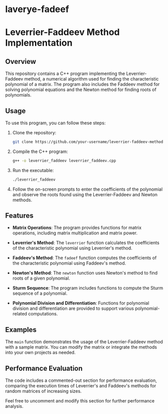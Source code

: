 # laverye-fadeef
# Leverrier-Faddeev Method Implementation

## Overview

This repository contains a C++ program implementing the Leverrier-Faddeev method, a numerical algorithm used for finding the characteristic polynomial of a matrix. The program also includes the Faddeev method for solving polynomial equations and the Newton method for finding roots of polynomials.

## Usage

To use this program, you can follow these steps:

1. Clone the repository:

   ```bash
   git clone https://github.com/your-username/leverrier-faddeev-method.git
   ```

2. Compile the C++ program:

   ```bash
   g++ -o leverrier_faddeev leverrier_faddeev.cpp
   ```

3. Run the executable:

   ```bash
   ./leverrier_faddeev
   ```

4. Follow the on-screen prompts to enter the coefficients of the polynomial and observe the roots found using the Leverrier-Faddeev and Newton methods.

## Features

- **Matrix Operations**: The program provides functions for matrix operations, including matrix multiplication and matrix power.

- **Leverrier's Method**: The `leverrier` function calculates the coefficients of the characteristic polynomial using Leverrier's method.

- **Faddeev's Method**: The `fadeef` function computes the coefficients of the characteristic polynomial using Faddeev's method.

- **Newton's Method**: The `newton` function uses Newton's method to find roots of a given polynomial.

- **Sturm Sequence**: The program includes functions to compute the Sturm sequence of a polynomial.

- **Polynomial Division and Differentiation**: Functions for polynomial division and differentiation are provided to support various polynomial-related computations.

## Examples

The `main` function demonstrates the usage of the Leverrier-Faddeev method with a sample matrix. You can modify the matrix or integrate the methods into your own projects as needed.

## Performance Evaluation

The code includes a commented-out section for performance evaluation, comparing the execution times of Leverrier's and Faddeev's methods for random matrices of increasing sizes.

Feel free to uncomment and modify this section for further performance analysis.

